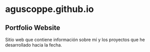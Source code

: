 # aguscoppe.github.io
Portfolio Website
---
Sitio web que contiene información sobre mí y los proyectos que he desarrollado hacia la fecha.
